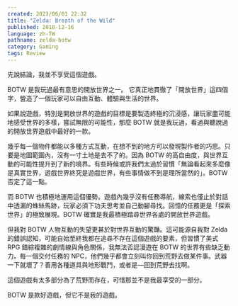 ```yaml
---
created: 2023/06/01 22:32
title: "Zelda: Breath of the Wild"
published: 2018-12-16
language: zh-TW
pathname: zelda-botw
category: Gaming
tags: Review
---
```

先說結論，我並不享受這個遊戲。

BOTW 是我玩過最有意思的開放世界之一。 它真正地貫徹了「開放世界」這四個字，營造了一個玩家可以自由互動、體驗與生活的世界。

如果說遊戲，特別是開放世界的遊戲的目標是要製造終極的沉浸感，讓玩家盡可能地感受世界的多樣，嘗試無限的可能性，那麼 BOTW 就是我玩過，看過與聽說過的開放世界遊戲中最好的一款。

幾乎每一個物件都能以多種方式互動，在想不到的地方可以發現製作者的巧思。只要是地圖範圍內，沒有一寸土地是去不了的。因為 BOTW 的高自由度，與世界互動的可能性提升到了新的境界。有些時候或許我們太過於習慣「無論看起來多麼像是真實世界，遊戲世界終究是遊戲世界，有些事情做不到是理所當然的」。BOTW 否定了這一點。

而 BOTW 也積極地運用這個優勢。遊戲內幾乎沒有任務導航，線索也僅止於對話中透漏的蛛絲馬跡，玩家必須下功夫思考並自己動腳尋找。回憶的任務更是「探索世界」的極致展現。BOTW 確實是我最積極踏尋世界各處的開放世界遊戲。

但我對 BOTW 人物互動的失望更甚於對世界互動的驚豔。這可能源自我對 Zelda 的錯誤認知，可能自始至終我都在追尋不存在這個遊戲的要素，但習慣了美式 RPG 錯綜複雜的劇情線與角色關係，我無法否認漫遊在 BOTW 的世界有些缺乏動力。每一個交付任務的 NPC，他們幾乎都會立刻叫你回到荒野去做某件事。武器一下就壞了？善用各種道具與地形戰鬥，或者是––回到荒野去找啊。

這個遊戲有太多部分為了荒野而存在，可惜那並不是我最享受的一部分。

BOTW 是款好遊戲，但它不是我的遊戲。
